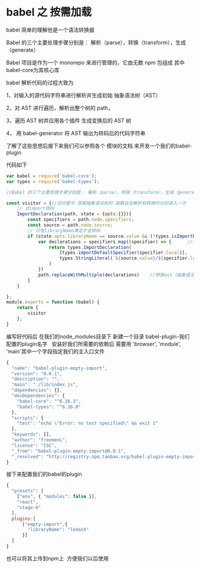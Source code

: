 # babel 之 按需加载

babel 简单的理解他是一个语法转换器 

Babel 的三个主要处理步骤分别是： 解析（parse），转换（transform），生成（generate）

Babel 项目是作为一个 monorepo 来进行管理的，它由无数 npm 包组成 其中babel-core为其核心库

babel 解析代码的过程大致为

1，对输入的源代码字符串进行解析并生成初始 抽象语法树（AST）

2，对 AST 进行遍历，解析出整个树的 path，

3，遍历 AST 树并应用各个插件 生成变换后的 AST 树

4， 用 babel-generator 将 AST 输出为转码后的代码字符串



了解了这些思想后接下来我们可以参照各个 模块的文档 来开发一个我们的babel-plugin

代码如下

```js
var babel = require('babel-core');
var types = require('babel-types');

//Babel 的三个主要处理步骤分别是： 解析（parse），转换（transform），生成（generate）。

const visitor = {//访问者中 获取抽象语法树的 函数会在解析和转换时分别进入一次 
    // 对import转码
    ImportDeclaration(path, state = {opts:{}}){
        const specifiers = path.node.specifiers;
        const source = path.node.source;
        // 只有libraryName满足才会转码
        if (state.opts.libraryName == source.value && (!types.isImportDefaultSpecifier(specifiers[0])) ) { //state.opts是传进来的参数
            var declarations = specifiers.map((specifier) => {      //遍历 所又通过{ isEqual } 这种方式引入声明 
                return types.ImportDeclaration(                         //创建importImportDeclaration节点
                    [types.importDefaultSpecifier(specifier.local)],
                    types.StringLiteral(`${source.value}/${specifier.local.name}`)
                )
            })
            path.replaceWithMultiple(declarations)    //转换ast（抽象语法树）
        }
    }

};
module.exports = function (babel) {
    return {
        visitor
    };
}

```

编写好代码后 在我们的node_modules目录下 新建一个目录 babel-plugin-我们配置的plugin名字   安装好我们所需要的依赖后 需要用 'browser', 'module', 'main'其中一个字段指定我们的主入口文件 

```js
{
  "name": "babel-plugin-empty-import",
  "version": "0.0.1",
  "description": "",
  "main": "./lib/index.js",
  "dependencies": {},
  "devDependencies": {
    "babel-core": "^6.26.3",
    "babel-types": "^6.26.0"
  },
  "scripts": {
    "test": "echo \"Error: no test specified\" && exit 1"
  },
  "keywords": [],
  "author": "freemenL",
  "license": "ISC",
  "_from": "babel-plugin-empty-import@0.0.1",
  "_resolved": "http://registry.npm.taobao.org/babel-plugin-empty-import/download/babel-plugin-empty-import-0.0.1.tgz"
}
```

接下来配置我们的babel的plugin 

```js
{
  "presets": [
    ["env", { "modules": false }],
    "react",
    "stage-0"
  ],
  plugins:[
	  ["empty-import",{
	  	"libraryName": "lodash"
	  }]
  ]
}
```

也可以将其上传到npm上  方便我们以后使用
